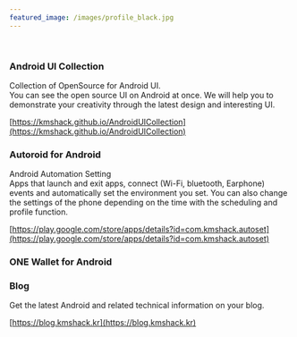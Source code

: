 ```yaml
---
featured_image: /images/profile_black.jpg
---
```


<br>

### Android UI Collection  
Collection of OpenSource for Android UI.  
You can see the open source UI on Android at once. We will help you to demonstrate your creativity through the latest design and interesting UI.  

[https://kmshack.github.io/AndroidUICollection](https://kmshack.github.io/AndroidUICollection)  


### Autoroid for Android    
Android Automation Setting  
Apps that launch and exit apps, connect (Wi-Fi, bluetooth, Earphone) events and automatically set the environment you set. You can also change the settings of the phone depending on the time with the scheduling and profile function.

[https://play.google.com/store/apps/details?id=com.kmshack.autoset](https://play.google.com/store/apps/details?id=com.kmshack.autoset)

### ONE Wallet for Android

### Blog  
Get the latest Android and related technical information on your blog.  

[https://blog.kmshack.kr](https://blog.kmshack.kr)

